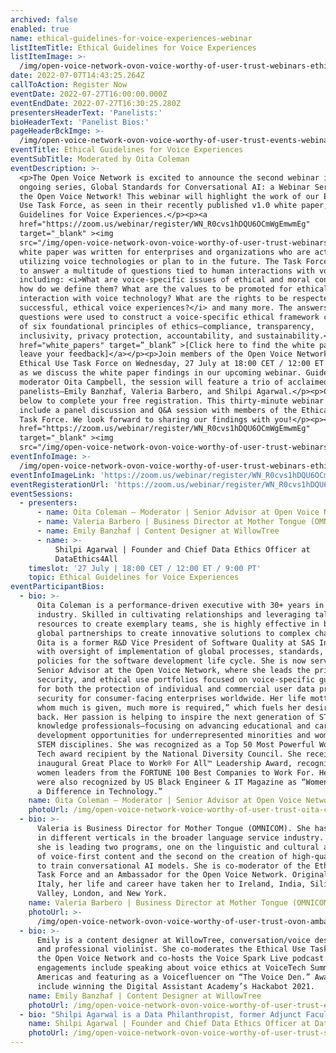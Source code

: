 ```yaml
---
archived: false
enabled: true
name: ethical-guidelines-for-voice-experiences-webinar
listItemTitle: Ethical Guidelines for Voice Experiences
listItemImage: >-
  /img/open-voice-network-ovon-voice-worthy-of-user-trust-webinars-ethical-guidelines-for-voice-experiences-webinar.png
date: 2022-07-07T14:43:25.264Z
callToAction: Register Now
eventDate: 2022-07-27T16:00:00.000Z
eventEndDate: 2022-07-27T16:30:25.280Z
presentersHeaderText: 'Panelists:'
bioHeaderText: 'Panelist Bios:'
pageHeaderBckImge: >-
  /img/open-voice-network-ovon-voice-worthy-of-user-trust-events-webinar-temporary-header.png
eventTitle: Ethical Guidelines for Voice Experiences
eventSubTitle: Moderated by Oita Coleman
eventDescription: >-
  <p>The Open Voice Network is excited to announce the second webinar in our
  ongoing series, Global Standards for Conversational AI: a Webinar Series from
  the Open Voice Network! This webinar will highlight the work of our Ethical
  Use Task Force, as seen in their recently published v1.0 white paper, Ethical
  Guidelines for Voice Experiences.</p><p><a
  href="https://zoom.us/webinar/register/WN_R0cvs1hDQU6OCmWgEmwmEg"
  target="_blank" ><img
  src="/img/open-voice-network-ovon-voice-worthy-of-user-trust-webinars-register-now-button.png"></a></p>This
  white paper was written for enterprises and organizations who are actively
  utilizing voice technologies or plan to in the future. The Task Force set out
  to answer a multitude of questions tied to human interactions with voice,
  including: <i>What are voice-specific issues of ethical and moral concern, and
  how do we define them? What are the values to be promoted for ethical
  interaction with voice technology? What are the rights to be respected for
  successful, ethical voice experiences?</i> and many more. The answers to these
  questions were used to construct a voice-specific ethical framework composed
  of six foundational principles of ethics—compliance, transparency,
  inclusivity, privacy protection, accountability, and sustainability.</p><p><a
  href="white_papers" target=”_blank” >[Click here to find the white paper and
  leave your feedback]</a></p><p>Join members of the Open Voice Network’s
  Ethical Use Task Force on Wednesday, 27 July at 18:00 CET / 12:00 ET / 9:00 PT
  as we discuss the white paper findings in our upcoming webinar. Guided by
  moderator Oita Campbell, the session will feature a trio of acclaimed
  panelists—Emily Banzhaf, Valeria Barbero, and Shilpi Agarwal.</p><p>Click
  below to complete your free registration. This thirty-minute webinar will
  include a panel discussion and Q&A session with members of the Ethical Use
  Task Force. We look forward to sharing our findings with you!</p><p><a
  href="https://zoom.us/webinar/register/WN_R0cvs1hDQU6OCmWgEmwmEg"
  target="_blank" ><img
  src="/img/open-voice-network-ovon-voice-worthy-of-user-trust-webinars-register-now-button.png"></a></p>
eventInfoImage: >-
  /img/open-voice-network-ovon-voice-worthy-of-user-trust-webinars-ethical-guidelines-for-voice-experiences-webinar.png
eventInfoImageLink: 'https://zoom.us/webinar/register/WN_R0cvs1hDQU6OCmWgEmwmEg'
eventRegisterationUrl: 'https://zoom.us/webinar/register/WN_R0cvs1hDQU6OCmWgEmwmEg'
eventSessions:
  - presenters:
      - name: Oita Coleman – Moderator | Senior Advisor at Open Voice Network
      - name: Valeria Barbero | Business Director at Mother Tongue (OMNICOM)
      - name: Emily Banzhaf | Content Designer at WillowTree
      - name: >-
          Shilpi Agarwal | Founder and Chief Data Ethics Officer at
          DataEthics4All
    timeslot: '27 July | 18:00 CET / 12:00 ET / 9:00 PT'
    topic: Ethical Guidelines for Voice Experiences
eventParticipantBios:
  - bio: >-
      Oita Coleman is a performance-driven executive with 30+ years in the tech
      industry. Skilled in cultivating relationships and leveraging talent and
      resources to create exemplary teams, she is highly effective in building
      global partnerships to create innovative solutions to complex challenges.
      Oita is a former R&D Vice President of Software Quality at SAS Institute,
      with oversight of implementation of global processes, standards, and
      policies for the software development life cycle. She is now serving as
      Senior Advisor at the Open Voice Network, where she leads the privacy,
      security, and ethical use portfolios focused on voice-specific guidance
      for both the protection of individual and commercial user data privacy and
      security for consumer-facing enterprises worldwide. Her life motto is “to
      whom much is given, much more is required,” which fuels her desire to give
      back. Her passion is helping to inspire the next generation of STEM
      knowledge professionals—focusing on advancing educational and career
      development opportunities for underrepresented minorities and women in
      STEM disciplines. She was recognized as a Top 50 Most Powerful Women in
      Tech award recipient by the National Diversity Council. She received the
      inaugural Great Place to Work® For All™ Leadership Award, recognizing
      women leaders from the FORTUNE 100 Best Companies to Work For. Her efforts
      were also recognized by US Black Engineer & IT Magazine as “Women Who Make
      a Difference in Technology.”
    name: Oita Coleman – Moderator | Senior Advisor at Open Voice Network
    photoUrl: /img/open-voice-network-voice-worthy-of-user-trust-oita-coleman.jpg
  - bio: >-
      Valeria is Business Director for Mother Tongue (OMNICOM). She has worked
      in different verticals in the broader language service industry. Currently
      she is leading two programs, one on the linguistic and cultural adaptation
      of voice-first content and the second on the creation of high-quality data
      to train conversational AI models. She is co-moderator of the Ethical Use
      Task Force and an Ambassador for the Open Voice Network. Originally from
      Italy, her life and career have taken her to Ireland, India, Silicon
      Valley, London, and New York.
    name: Valeria Barbero | Business Director at Mother Tongue (OMNICOM)
    photoUrl: >-
      /img/open-voice-network-ovon-voice-worthy-of-user-trust-ovon-ambassadors-valeria-barbero-square.png
  - bio: >-
      Emily is a content designer at WillowTree, conversation/voice designer,
      and professional violinist. She co-moderates the Ethical Use Task Force at
      the Open Voice Network and co-hosts the Voice Spark Live podcast. Recent
      engagements include speaking about voice ethics at VoiceTech Summit
      Americas and featuring as a Voicefluencer on “The Voice Den.” Awards
      include winning the Digital Assistant Academy’s Hackabot 2021.
    name: Emily Banzhaf | Content Designer at WillowTree
    photoUrl: /img/open-voice-network-ovon-voice-worthy-of-user-trust-emily-banzhaf.jpg
  - bio: "Shilpi Agarwal is a Data Philanthropist, former Adjunct Faculty at Stanford and MIT $100K Launch Mentor. \rShe is the Founder, Executive Director and President DataEthics4All, a national 501(c)(3) non-profit organization with a mission to raise awareness on the ethical use of the entire end to end data pipeline including AI, Break Barriers of Entry in Tech and Raise the next generation of Ethics 1st Champions.\r We are the only organization focused on Tech Ethics Education for Youth providing direct and experiential learning opportunities through our STEAM in AI Movement, College Application Essay Writing Summer Camp, Ethics 1st Institute, AI Youth Council, Ethics 1st Tech Entrepreneurs Club.\r In just 2 years, we've built a global audience of 100,000+, a community of leaders from 55 countries, launched 20+ initiatives, held 50+ events, partnered with the Oxford University, the Open Voice Network and Linux Foundation, have ambassadors from 50 schools and 20 colleges nationwide, several nonprofits, academic Institutions and growing.\r\n"
    name: Shilpi Agarwal | Founder and Chief Data Ethics Officer at DataEthics4All
    photoUrl: /img/open-voice-network-ovon-voice-worthy-of-user-trust-shilpi-agarwal.jpg
---
```


